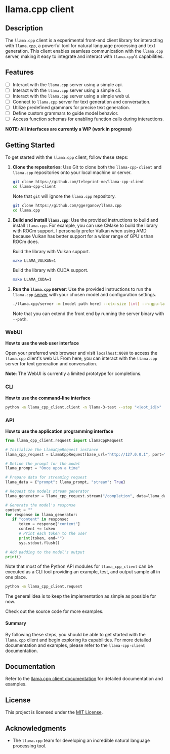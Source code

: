 # llama.cpp client

## Description

The `llama.cpp` client is a experimental front-end client library for interacting with `llama.cpp`, a powerful tool for natural language processing and text generation. This client enables seamless communication with the `llama.cpp` server, making it easy to integrate and interact with `llama.cpp`'s capabilities.

## Features

- [ ] Interact with the `llama.cpp` server using a simple api.
- [ ] Interact with the `llama.cpp` server using a simple cli.
- [ ] Interact with the `llama.cpp` server using a simple web ui.
- [ ] Connect to `llama.cpp` server for text generation and conversation.
- [ ] Utilize predefined grammars for precise text generation.
- [ ] Define custom grammars to guide model behavior.
- [ ] Access function schemas for enabling function calls during interactions.

**NOTE: All interfaces are currently a WIP (work in progress)**

## Getting Started

To get started with the `llama.cpp` client, follow these steps:

1. **Clone the repositories**: Use Git to clone both the `llama-cpp-client` and
   `llama.cpp` repositories onto your local machine or server.

   ```sh
   git clone https://github.com/teleprint-me/llama-cpp-client
   cd llama-cpp-client
   ```

   Note that `git` will ignore the `llama.cpp` repository.

   ```sh
   git clone https://github.com/ggerganov/llama.cpp
   cd llama.cpp
   ```

2. **Build and install `llama.cpp`**: Use the provided instructions to build and
   install `llama.cpp`. For example, you can use CMake to build the library with ROCm support. I personally prefer Vulkan when using AMD because Vulkan has better support for a wider range of GPU's than ROCm does.

   Build the library with Vulkan support.

   ```sh
   make LLAMA_VULKAN=1
   ```

   Build the library with CUDA support.

   ```sh
   make LLAMA_CUDA=1
   ```

3. **Run the `llama.cpp` server**: Use the provided instructions to run the
   `llama.cpp`
   [server](https://github.com/ggerganov/llama.cpp/blob/master/examples/server/README.md)
   with your chosen model and configuration settings.

   ```sh
   ./llama.cpp/server -m [model path here] --ctx-size [int] --n-gpu-layers [int] --path app
   ```

   Note that you can extend the front end by running the server binary with
   `--path`.

### WebUI

**How to use the web user interface**

Open your preferred web browser and visit `localhost:8080` to access the `llama.cpp` client's web UI. From here, you can interact with the `llama.cpp` server for text generation and conversation.

**Note**: The WebUI is currently a limited prototype for completions.

### CLI

**How to use the command-line interface**

```sh
python -m llama_cpp_client.client -n llama-3-test --stop "<|eot_id|>"
```

### API

**How to use the application programming interface**

```python
from llama_cpp_client.request import LlamaCppRequest

# Initialize the LlamaCppRequest instance
llama_cpp_request = LlamaCppRequest(base_url="http://127.0.0.1", port="8080")

# Define the prompt for the model
llama_prompt = "Once upon a time"

# Prepare data for streaming request
llama_data = {"prompt": llama_prompt, "stream": True}

# Request the models stream generator
llama_generator = llama_cpp_request.stream("/completion", data=llama_data)

# Generate the model's response
content = ""
for response in llama_generator:
   if "content" in response:
      token = response["content"]
      content += token
      # Print each token to the user
      print(token, end="")
      sys.stdout.flush()

# Add padding to the model's output
print()
```

Note that most of the Python API modules for `llama_cpp_client` can be executed as a CLI tool providing an example, test, and output sample all in one place.

```sh
python -m llama_cpp_client.request
```

The general idea is to keep the implementation as simple as possible for now. 

Check out the source code for more examples.

#### Summary

By following these steps, you should be able to get started with the `llama.cpp`
client and begin exploring its capabilities. For more detailed documentation and
examples, please refer to the `llama-cpp-client` documentation.

## Documentation

Refer to the [llama.cpp client documentation](/docs) for detailed documentation
and examples.

## License

This project is licensed under the [MIT License](LICENSE.md).

## Acknowledgments

- The `llama.cpp` team for developing an incredible natural language processing
  tool.

